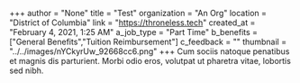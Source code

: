 +++
author = "None"
title = "Test"
organization = "An Org"
location = "District of Columbia"
link = "https://throneless.tech"
created_at = "February 4, 2021, 1:25 AM"
a_job_type = "Part Time"
b_benefits = ["General Benefits","Tuition Reimbursement"]
c_feedback = ""
thumbnail = "../../images/nYCkyrUw_92668cc6.png"
+++
Cum sociis natoque penatibus et magnis dis parturient. Morbi odio eros, volutpat ut pharetra vitae, lobortis sed nibh.